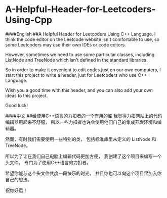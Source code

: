 # A-Helpful-Header-for-Leetcoders-Using-Cpp
####English
##A Helpful Header for Leetcoders Using C++ Language.
I think the code editor on the Leetcode website isn't comfortable to use,
so some Leetcoders may use their own IDEs or code editors.

However, sometimes we need to use some particular classes,
including ListNode and TreeNode which isn't defined in the standard libraries.

So in order to make it covenient to edit codes just on our own computers,
I start this project to write a header,
just for Leetcoders who use C++ Language.

Wish you a good time with this header,
and you can also add your own ideas to this project.

Good luck!

####中文
##给使用C++语言的力扣者的一个有用的库
我觉得力扣网站上的代码编辑器用起来不舒服，
所以一些力扣者也许会使用他们自己的集成开发环境和编辑器。

然而，有时我们需要使用一些特别的类，
包括标准库里未定义的 ListNode 和 TreeNode。

所以为了让在我们自己电脑上编辑代码更加方便，
我创建了这个项目来编写一个头文件，
专门为了使用C++语言的力扣者。

希望你能与这个头文件共度一段快乐的时光，
并且你也可以向这个项目里加入你自己的想法。

祝你好运！
